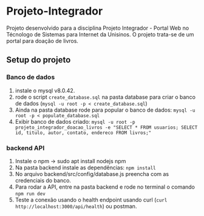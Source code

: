 # Projeto-Integrador
Projeto desenvolvido para a disciplina Projeto Integrador - Portal Web no Técnologo de Sistemas para Internet da Unisinos. O projeto trata-se de um portal para doação de livros.

## Setup do projeto

### Banco de dados

1. instale o mysql v8.0.42.
2. rode o script `create_database.sql` na pasta database para criar o banco de dados (`mysql -u root -p < create_database.sql`)
3. Ainda na pasta database rode para popular o banco de dados: `mysql -u root -p < populate_database.sql`
4. Exibir banco de dados criado: `mysql -u root -p projeto_integrador_doacao_livros -e "SELECT * FROM usuarios; SELECT id, titulo, autor, contato, endereco FROM livros;"`

### backend API
1. Instale o npm -> sudo apt install nodejs npm
2. Na pasta backend instale as dependências: `npm install`
3. No arquivo backend/src/config/database.js preencha com as credenciais do banco.
4. Para rodar a API, entre na pasta backend e rode no terminal o comando `npm run dev`
5. Teste a conexão usando o health endpoint usando curl (`curl http://localhost:3000/api/health`) ou postman.

